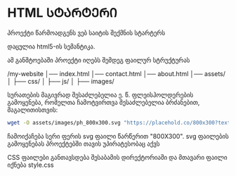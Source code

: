 # HTML ᲡᲢᲐᲠᲢᲔᲠᲘ


პროექტი წარმოადგენს ვებ საიტის შექმნის სტარტერს

დაცულია html5-ის სემანტიკა. 

ამ განშტოებაში პროექტი იღებს შემდეგ ფაილურ სტრუქტურას


/my-website
│── index.html
│── contact.html
│── about.html
│── assets/
│   ├── css/
│   ├── js/
│   ├── images/

სურათების მაგივრად შესაძლებელია ე. წ. ფლეისჰოლდერების გამოყენება, რომელთა ჩამოტვირთვა შესაძლებელია ბრძანებით, მაგალითისთვის:


```bash
wget -O assets/images/ph_800x300.svg "https://placehold.co/800x300?text=800X300"
```

ჩამოიქაჩება სერი ფერის svg ფაილი წარწერით "800X300". svg ფაილების გამოყენებას პროექტებში თავის უპირატესობაც აქვს

CSS ფაილები განთავსდება შესაბამის დირექტორიაში და მთავარი ფაილი იქნება style.css
